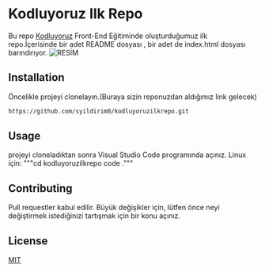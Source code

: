 
# Kodluyoruz Ilk Repo
Bu repo [Kodluyoruz](https://www.kodluyoruz.org/) Front-End Eğitiminde oluşturduğumuz ilk repo.İçerisinde bir adet README dosyası , bir adet de index.html dosyası barındırıyor.
![RESİM](https://i.pinimg.com/originals/bb/a8/85/bba885e3472d6e32a5c410f93ff5f3e1.jpg)


## Installation
Öncelikle projeyi clonelayın.(Buraya sizin reponuzdan aldığımız link gelecek)
```bash
https://github.com/syildirim0/kodluyoruzilkrepo.git
```

## Usage
projeyi cloneladıktan sonra Visual Studio Code programında açınız.
Linux için:
"""cd kodluyoruzilkrepo
code ."""
## Contributing
Pull requestler kabul edilir. Büyük değişikler için, lütfen önce neyi değiştirmek  istediğinizi tartışmak için bir konu açınız.
## License
[MIT](https://choosealicense.com/licenses/mit/)
